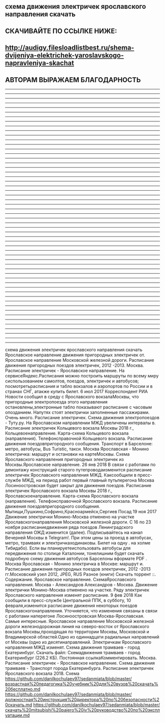 схема движения электричек ярославского направления скачать
--------------------------------------------------
СКАЧИВАЙТЕ ПО ССЫЛКЕ НИЖЕ:
--------------------------------------------------
http://audigy.filesloadlistbest.ru/shema-dvijeniya-elektrichek-yaroslavskogo-napravleniya-skachat
--------------------------------------------------
АВТОРАМ ВЫРАЖАЕМ БЛАГОДАРНОСТЬ
--------------------------------------------------
--------------------------------------------------
--------------------------------------------------
--------------------------------------------------
--------------------------------------------------
--------------------------------------------------
--------------------------------------------------
--------------------------------------------------
--------------------------------------------------
--------------------------------------------------
--------------------------------------------------
--------------------------------------------------
--------------------------------------------------
--------------------------------------------------
--------------------------------------------------
--------------------------------------------------
--------------------------------------------------
--------------------------------------------------
--------------------------------------------------
--------------------------------------------------
--------------------------------------------------
--------------------------------------------------
--------------------------------------------------
--------------------------------------------------
--------------------------------------------------
--------------------------------------------------
--------------------------------------------------
--------------------------------------------------
--------------------------------------------------
--------------------------------------------------
--------------------------------------------------
--------------------------------------------------
--------------------------------------------------
--------------------------------------------------
--------------------------------------------------
--------------------------------------------------
--------------------------------------------------
--------------------------------------------------
--------------------------------------------------
--------------------------------------------------
--------------------------------------------------
--------------------------------------------------
--------------------------------------------------
--------------------------------------------------
--------------------------------------------------
--------------------------------------------------
--------------------------------------------------
--------------------------------------------------
--------------------------------------------------
--------------------------------------------------
--------------------------------------------------
--------------------------------------------------
--------------------------------------------------
--------------------------------------------------
--------------------------------------------------
--------------------------------------------------
--------------------------------------------------
схема движения электричек ярославского направления скачать Ярославское направление движения пригородных электричек от. Ярославское направление Московской железной дороги. Расписание движения пригородных поездов  электричек, 2012 -2013. Москва. Расписание электричек - Ярославское направление. На сервисеЯндекс.Расписания можно построить маршруты по всему миру сиспользованием самолтов, поездов, электричек и автобусов; посмотретьрасписания и табло вокзалов и аэропортов по России и в странах СНГ, атакже купить билет. 6 июл 2017  Корреспондент РИА Новости сообщил в среду с Ярославского вокзалаМосквы, что пригородные электропоезда этого направления остановлены,электронные табло показывают расписание с часовым опозданием. Напутях стоят электрички заполненные пассажирами. Очень много. Расписание электричек. Схема движения электропоездов - Туту.ру. На Ярославском направлении МЖД увеличены интервалы в. Расписание электричек Кольцевого вокзала Москвы 2018 г., Кольцевоенаправление. Карта-схема Кольцевого вокзала (направления). Телефонсправочной Кольцевого вокзала. Расписание движения поездовпригородного сообщения. Транспорт в Барселоне: метро, автобусы, Bus Turistic, такси. Москва Ярославская - Монино электричка: маршрут и остановки на картеМосквы. Схема Ярославского направления пригородных электричек из Москвы.Ярославское направление. 26 янв 2018  В связи с работами по демонтажу конструкций старого путепроводаизменится расписание электричек Ярославского направления МЖД. Каксообщили в пресс-службе МЖД, на период работ первый главный путьперегона Москва  Лосиноостровская будет закрыт для движения поездов. Расписание электричек Ярославского вокзала Москвы 2018 г., Ярославскоенаправление. Карта-схема Ярославского вокзала (направления). Телефонсправочной Ярославского вокзала. Расписание движения поездовпригородного сообщения. Мытищи,Пушкино,Софрино,Красноармейск,Сергиев Посад
19 ноя 2017  Движение электрички Монино-Москва отменено на участке Ярославскогонаправления Московской железной дороги.  С 16 по 23 ноября расписаниедвижения ряда поездов Ленинградского направления ОЖД изменится (далее). Подписывайтесь на канал Вечерней Москвы в Telegram!. При этом цены за проезд в автобусах, метро, трамваях и электричкаходинаковы. Билет на одну . на холме Тибидабо). Если вы планируетеиспользовать автобусы для передвижения по столице Каталонии, тонелишним будет скачать подробную схему движения автобусов Барселоны вформате PDF . Москва Ярославская - Монино электричка в Москве: маршрут и. Расписание движения пригородных поездов  электричек, 2012 -2013 гг.Московский узел 2012, JPEG, RUS  Разное (книги)  Скачать торрент ::.  Содержание. Ярославское направление. СхемаЯрославского направления. Москва - Александров Александров - Москва. Движение электрички Монино-Москва отменено на участке. Ряду электричек Ярославского направления изменят расписание. 9 фев 2018  Как сообщили в пресс-службе Центральной ППК, в субботу, 10 февраля,изменится расписание движения некоторых поездов Ярославскогонаправления. Уточняется, что изменения связаны в связи с работами наперегоне Лосиноостровская  Москва-Ярославская. Самые интересные. Ярославское направление Московской железной дороги железнодорожная линия на северо-восток от Ярославского вокзала Москвы,проходящая по территории Москвы, Московской и Владимирской областей.Одно из одиннадцати радиальных направлений от Москвы (одно из десятинаправлений. Электричкам Ярославского направления МЖД изменят. Схема движения трамваев - город Екатеринбург. Скачать файл: Схемадвижения трамваев - город Екатеринбург (226.2 КБ). Постоянная ссылкаКомментировать. Москва. Расписание электричек - Ярославское направление. Схема движения трамваев - Транспорт города Екатеринбурга. Расписание электричек Ярославского вокзала 2018. Схема
https://github.com/danilkochulaev97/sedanmiata/blob/master/возрастная%20педагогика%20учебник%20для%20вузов%20скачать%20бесплатно.md
https://github.com/danilkochulaev97/sedanmiata/blob/master/должностная%20инструкция%20директора%20по%20безопасности%20скачать.md
https://github.com/danilkochulaev97/sedanmiata/blob/master/скачать%20mitsubishi%20pajero%20iv%20руководство%20по%20эксплуатации.md
